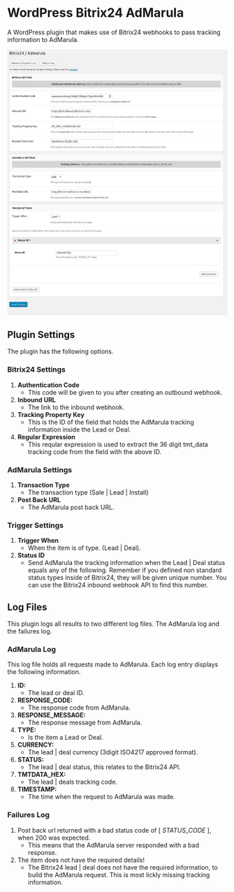 # WordPress Bitrix24 AdMarula

A WordPress plugin that makes use of Bitrix24 webhooks to pass tracking information to AdMarula.


![Plugin](https://raw.githubusercontent.com/Ruppell/wp-bitrix24-admarula/master/screenshot.png)

## Plugin Settings

The plugin has the following options.

### Bitrix24 Settings

1. **Authentication Code**
    - This code will be given to you after creating an outbound webhook.
2. **Inbound URL**
    - The link to the inbound webhook.
3. **Tracking Property Key**
    - This is the ID of the field that holds the AdMarula tracking information inside the Lead or Deal.
4. **Regular Expression**
    - This reqular expression is used to extract the 36 digit tmt_data tracking code from the field with the above ID.

### AdMarula Settings

1. **Transaction Type**
    - The transaction type (Sale | Lead | Install)
2. **Post Back URL**
    - The AdMarula post back URL.

### Trigger Settings

1. **Trigger When**
    - When the item is of type. (Lead | Deal).
2. **Status ID**
    - Send AdMarula the tracking information when the Lead | Deal status equals any of the following. Remember if you defined non standard status types inside of Bitrix24, they will be given unique number. You can use the Bitrix24 inbound webhook API to find this number.


## Log Files 

This plugin logs all results to two different log files. The AdMarula log and the failures log.

### AdMarula Log

This log file holds all requests made to AdMarula. Each log entry displays the following information.

1. **ID:**
    - The lead or deal ID.
2. **RESPONSE_CODE:**
    - The response code from AdMarula.
3. **RESPONSE_MESSAGE:**
    - The response message from AdMarula.
4. **TYPE:**
    - Is the item a Lead or Deal.
5. **CURRENCY:**
    - The lead | deal currency (3digit ISO4217 approved format).
6. **STATUS:**
    - The lead | deal status, this relates to the Bitrix24 API.
7. **TMTDATA_HEX:**
    - The lead | deals tracking code.
8. **TIMESTAMP:**
    - The time when the request to AdMarula was made.

### Failures Log

1. Post back url returned with a bad status code of [ *STATUS_CODE* ], when 200 was expected.
    - This means that the AdMarula server responded with a bad response.
2. The item does not have the required details!
    - The Bitrix24 lead | deal does not have the required information, to build the AdMarula request. This is most lickly missing tracking information.
